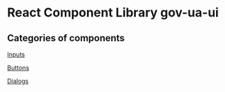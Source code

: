 # React Component Library gov-ua-ui

##  Categories of components

[Inputs](Inputs.md)

[Buttons](Buttons.md)

[Dialogs](Dialogs.md)